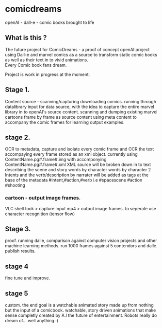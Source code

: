 # comicdreams
openAI - dall-e - comic books brought to life

## What is this ?

The future project for ComicDreams - a proof of concept openAI project using Dall-e and marvel comics as a source to transform static comic books
as well as their text in to vivid animations.  
Every Comic book fans dream.  

Project is work in progress at the moment.

## Stage 1.
Content source - scanning/capturing downloading comics.
running through datalibrary input for data source, with the idea to capture the entire marvel library in to openAI's source content.
scanning and dumping existing marvel cartoons frame by frame as source content using meta content to accompany the comic frames for learning
output examples.

## stage 2.
OCR to metadata, capture and isolate every comic frame and OCR the text accompaying every frame stored as an xml object.
currently using ContentName.pg#.frame#.img with accomponying ContentName.pg#.frame#.xml
XML source will be broken down in to
<naratter> text describing the scene and story </narrater>
<character>words by character </character>
<character2>words by character 2  </character2>
Intents and the verb/description by narrater will be added as tags at the base of the metadata
<tags>#intent,#action,#verb  i.e #spacescene #action #shooting </tags>
### cartoon - output image frames.
VLC shell took > capture input mp4 > output image frames. to seperate use character recognition (tensor flow)

## Stage 3.
proof. running dalle, comparison against computer vision projects and other machine learning methods.
run 1000 frames against 5 contendors and dalle.
publish results.

## stage 4
fine tune and improve.

## stage 5
custom.
the end goal is a watchable animated story made up from nothing but the input of a comicbook.
watchable, story driven animations that make sense completly created by A.I
the future of entertainment.
Robots really do dream of... well anything :)

